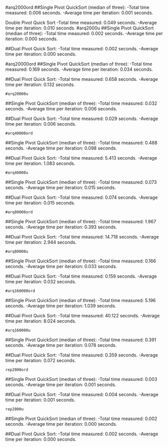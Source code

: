 #arq2000ord
##Single Pivot QuickSort (median of three):
  -Total time measured: 0.006 seconds.
  -Average time per iteration: 0.001 seconds.

Double Pivot Quick Sort
  -Total time measured: 0.049 seconds.
  -Average time per iteration: 0.010 seconds.
#arq2000u
##Single Pivot QuickSort (median of three):
  -Total time measured: 0.002 seconds.
  -Average time per iteration: 0.000 seconds.

##Dual Pivot Quick Sort:
  -Total time measured: 0.002 seconds.
  -Average time per iteration: 0.000 seconds.
  
#arq20000ord
##Single Pivot QuickSort (median of three):
  -Total time measured: 0.169 seconds.
  -Average time per iteration: 0.034 seconds.

##Dual Pivot Quick Sort:
  -Total time measured: 0.658 seconds.
  -Average time per iteration: 0.132 seconds.

	#arq20000u
##Single Pivot QuickSort (median of three):
  -Total time measured: 0.032 seconds.
  -Average time per iteration: 0.006 seconds.

##Dual Pivot Quick Sort:
  -Total time measured: 0.029 seconds.
  -Average time per iteration: 0.006 seconds.

	#arq40000ord
##Single Pivot QuickSort (median of three):
  -Total time measured: 0.488 seconds.
  -Average time per iteration: 0.098 seconds.

##Dual Pivot Quick Sort:
  -Total time measured: 5.413 seconds.
  -Average time per iteration: 1.083 seconds.

	#arq40000u
##Single Pivot QuickSort (median of three):
  -Total time measured: 0.073 seconds.
  -Average time per iteration: 0.015 seconds.

##Dual Pivot Quick Sort:
  -Total time measured: 0.074 seconds.
  -Average time per iteration: 0.015 seconds.

	#arq80000ord
##Single Pivot QuickSort (median of three):
  -Total time measured: 1.967 seconds.
  -Average time per iteration: 0.393 seconds.

##Dual Pivot Quick Sort:
  -Total time measured: 14.718 seconds.
  -Average time per iteration: 2.944 seconds.

	#arq80000u
##Single Pivot QuickSort (median of three):
  -Total time measured: 0.166 seconds.
  -Average time per iteration: 0.033 seconds.

##Dual Pivot Quick Sort:
  -Total time measured: 0.159 seconds.
  -Average time per iteration: 0.032 seconds.

	#arq160000ord
##Single Pivot QuickSort (median of three):
  -Total time measured: 5.196 seconds.
  -Average time per iteration: 1.039 seconds.

##Dual Pivot Quick Sort:
  -Total time measured: 40.122 seconds.
  -Average time per iteration: 8.024 seconds.

	#arq160000u
##Single Pivot QuickSort (median of three):
  -Total time measured: 0.391 seconds.
  -Average time per iteration: 0.078 seconds.

##Dual Pivot Quick Sort:
  -Total time measured: 0.359 seconds.
  -Average time per iteration: 0.072 seconds.

	rep2000ord
##Single Pivot QuickSort (median of three):
  -Total time measured: 0.003 seconds.
  -Average time per iteration: 0.001 seconds.

##Dual Pivot Quick Sort:
  -Total time measured: 0.004 seconds.
  -Average time per iteration: 0.001 seconds.

	rep2000u
##Single Pivot QuickSort (median of three):
  -Total time measured: 0.002 seconds.
  -Average time per iteration: 0.000 seconds.

##Dual Pivot Quick Sort:
  -Total time measured: 0.002 seconds.
  -Average time per iteration: 0.000 seconds.
